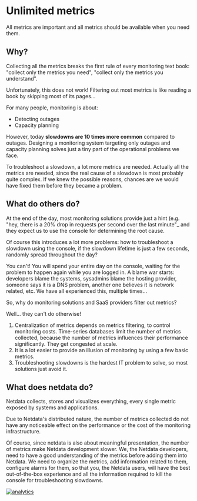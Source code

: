 # Unlimited metrics

All metrics are important and all metrics should be available when you need them.  

## Why?

Collecting all the metrics breaks the first rule of every monitoring text book: "collect only the metrics you need", "collect only the metrics you understand".

Unfortunately, this does not work! Filtering out most metrics is like reading a book by skipping most of its pages...

For many people, monitoring is about:

- Detecting outages
- Capacity planning

However, today **slowdowns are 10 times more common** compared to outages. Designing a monitoring system targeting only outages and capacity planning solves just a tiny part of the operational problems we face.

To troubleshoot a slowdown, a lot more metrics are needed. Actually all the metrics are needed, since the real cause of a slowdown is most probably quite complex. If we knew the possible reasons, chances are we would have fixed them before they became a problem.

## What do others do?

At the end of the day, most monitoring solutions provide just a hint (e.g. "hey, there is a 20% drop in requests per second over the last minute"_ and they expect us to use the console for determining the root cause.

Of course this introduces a lot more problems: how to troubleshoot a slowdown using the console, if the slowdown lifetime is just a few seconds, randomly spread throughout the day?

You can't! You will spend your entire day on the console, waiting for the problem to happen again while you are logged in. A blame war starts: developers blame the systems, sysadmins blame the hosting provider, someone says it is a DNS problem, another one believes it is network related, etc. We have all experienced this, multiple times...

So, why do monitoring solutions and SaaS providers filter out metrics?

Well... they can't do otherwise!

1. Centralization of metrics depends on metrics filtering, to control monitoring costs. Time-series databases limit the number of metrics collected, because the number of metrics influences their performance significantly. They get congested at scale.
3. It is a lot easier to provide an illusion of monitoring by using a few basic metrics.
4. Troubleshooting slowdowns is the hardest IT problem to solve, so most solutions just avoid it.

## What does netdata do?

Netdata collects, stores and visualizes everything, every single metric exposed by systems and applications.

Due to Netdata's distributed nature, the number of metrics collected do not have any noticeable effect on the performance or the cost of the monitoring infrastructure.

Of course, since netdata is also about meaningful presentation, the number of metrics make Netdata development slower. We, the Netdata developers, need to have a good understanding of the metrics before adding them into Netdata. We need to organize the metrics, add information related to them, configure alarms for them, so that you, the Netdata users, will have the best out-of-the-box experience and all the information required to kill the console for troubleshooting slowdowns.

[![analytics](https://www.google-analytics.com/collect?v=1&aip=1&t=pageview&_s=1&ds=github&dr=https%3A%2F%2Fgithub.com%2Fnetdata%2Fnetdata&dl=https%3A%2F%2Fmy-netdata.io%2Fgithub%2Fdocs%2Fwhy-netdata%2Funlimited-metrics&_u=MAC~&cid=5792dfd7-8dc4-476b-af31-da2fdb9f93d2&tid=UA-64295674-3)]()
